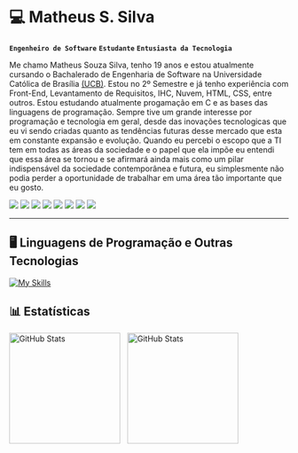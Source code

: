 # 💻 Matheus S. Silva

**`Engenheiro de Software`** **`Estudante`** **`Entusiasta da Tecnologia`**

Me chamo Matheus Souza Silva, tenho 19 anos e estou atualmente cursando o Bachalerado de Engenharia de Software na Universidade Católica de Brasília [(UCB)](https://ucb.catolica.edu.br/). Estou no 2º Semestre e já tenho experiência com Front-End, Levantamento de Requisitos, IHC, Nuvem, HTML, CSS, entre outros. Estou estudando atualmente progamação em C e as bases das linguagens de programação. Sempre tive um grande interesse por programação e tecnologia em geral, desde das inovações tecnologicas que eu vi sendo criadas quanto as tendências futuras desse mercado que esta em constante expansão e evolução. Quando eu percebi o escopo que a TI tem em todas as áreas da sociedade e o papel que ela impõe eu entendi que essa área se tornou e se afirmará ainda mais como um pilar indispensável da sociedade contemporânea e futura, eu simplesmente não podia perder a oportunidade de trabalhar em uma área tão importante que eu gosto.

<p align="left">
    <a href="www.linkedin.com/in/matheussilvasoftware/"><img src="https://img.shields.io/badge/LinkedIn-0077B5?style=for-the-badge&logo=linkedin&logoColor=white"/></a>
    <a href="#"><img src="https://img.shields.io/badge/Firefox-FF7139?style=for-the-badge&logo=Firefox-Browser&logoColor=white"/></a>
    <a href="#"><img src="https://img.shields.io/badge/figma-%23F24E1E.svg?style=for-the-badge&logo=figma&logoColor=white"/></a>
    <a href="#"><img src="https://img.shields.io/badge/Canva-%2300C4CC.svg?style=for-the-badge&logo=Canva&logoColor=white"/></a>
    <a href="#"><img src="https://img.shields.io/badge/Visual%20Studio%20Code-0078d7.svg?style=for-the-badge&logo=visual-studio-code&logoColor=white"/></a>
    <a href="https://open.spotify.com/user/mattheussolux?si=4263d24cd8ee4142"><img src="https://img.shields.io/badge/Spotify-1ED760?style=for-the-badge&logo=spotify&logoColor=white"/></a>
    <a href="#"><img src="https://img.shields.io/badge/Windows%2011-%230079d5.svg?style=for-the-badge&logo=Windows%2011&logoColor=white"/></a>
    <a href="#"><img src="https://img.shields.io/badge/Notion-%23000000.svg?style=for-the-badge&logo=notion&logoColor=white"/></a>
</p>

--- 

## 🖥️ Linguagens de Programação e Outras Tecnologias

[![My Skills](https://skillicons.dev/icons?i=html,css,js,c,arduino,clion,figma,github,linkedin,notion,vercel,vscode,windows)](https://skillicons.dev)

## 📊 Estatísticas

<img
    align="left"
    alt="GitHub Stats"
    height="200px"
    style="padding-right: 10px"
    src="https://github-readme-stats.vercel.app/api?username=Matheus-Souza-Silva&show_icons=true&theme=github_dark_dimmed&locale=pt-br"
/>

<img
    align="left"
    alt="GitHub Stats"
    height="200px"
    style="padding-right: 10px"
    src="https://github-readme-stats.vercel.app/api/top-langs/?username=Matheus-Souza-Silva&show_icons=true&theme=github_dark_dimmed&custom_title=Tecnologias&langs_count=7"
/>
